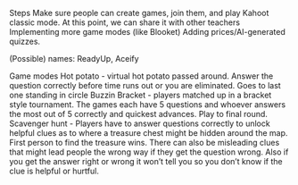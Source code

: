 Steps
Make sure people can create games, join them, and play Kahoot classic mode. At this point, we can share it with other teachers
Implementing more game modes (like Blooket)
Adding prices/AI-generated quizzes.

(Possible) names:
ReadyUp, Aceify

Game modes
Hot potato - virtual hot potato passed around. Answer the question correctly before time runs out or you are eliminated. Goes to last one standing in circle
Buzzin Bracket - players matched up in a bracket style tournament. The games each have 5 questions and whoever answers the most out of 5 correctly and quickest advances. Play to final round.  
Scavenger hunt - Players have to answer questions correctly to unlock helpful clues as to where a treasure chest might be hidden around the map. First person to find the treasure wins. There can also be misleading clues that might lead people the wrong way if they get the question wrong. Also if you get the answer right or wrong it won’t tell you so you don’t know if the clue is helpful or hurtful.
